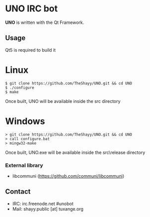 UNO IRC bot
======
**UNO** is written with the Qt Framework.

## Usage
Qt5 is required to build it
# Linux
```
$ git clone https://github.com/TheShayy/UNO.git && cd UNO
$ ./configure
$ make
```
Once built, UNO will be available inside the src directory

# Windows
```
> git clone https://github.com/TheShayy/UNO.git && cd UNO
> call configure.bat
> mingw32-make
```
Once built, UNO.exe will be available inside the src\release directory

### External library
- libcommuni (https://github.com/communi/libcommuni)

## Contact
* IRC: irc.freenode.net #unobot
* Mail: shayy.public [at] tuxange.org

